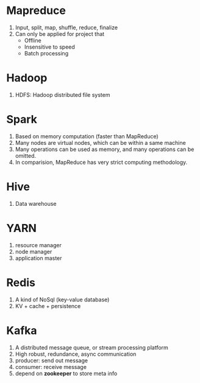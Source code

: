# Mapreduce

1. Input, split, map, shuffle, reduce, finalize
2. Can only be applied for project that 
	* Offline
	* Insensitive to speed
	* Batch processing

# Hadoop

1. HDFS: Hadoop distributed file system

# Spark

1. Based on memory computation (faster than MapReduce)
2. Many nodes are virtual nodes, which can be within a same machine
3. Many operations can be used as memory, and many operations can be omitted.
4. In comparision, MapReduce has very strict computing methodology.

# Hive
1. Data warehouse

# YARN

1. resource manager
2. node manager
3. application master

# Redis
1. A kind of NoSql (key-value database)
2. KV + cache + persistence

# Kafka
1. A distributed message queue, or stream processing platform
2. High robust, redundance, async communication 
3. producer: send out message
4. consumer: receive message
5. depend on **zookeeper** to store meta info
